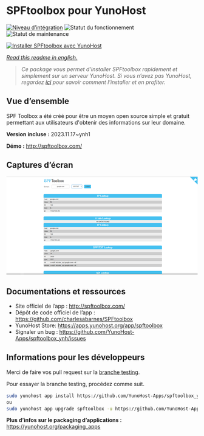 <!--
N.B.: This README was automatically generated by https://github.com/YunoHost/apps/tree/master/tools/readme_generator
It shall NOT be edited by hand.
-->

# SPFtoolbox pour YunoHost

[![Niveau d’intégration](https://dash.yunohost.org/integration/spftoolbox.svg)](https://dash.yunohost.org/appci/app/spftoolbox) ![Statut du fonctionnement](https://ci-apps.yunohost.org/ci/badges/spftoolbox.status.svg) ![Statut de maintenance](https://ci-apps.yunohost.org/ci/badges/spftoolbox.maintain.svg)

[![Installer SPFtoolbox avec YunoHost](https://install-app.yunohost.org/install-with-yunohost.svg)](https://install-app.yunohost.org/?app=spftoolbox)

*[Read this readme in english.](./README.md)*

> *Ce package vous permet d’installer SPFtoolbox rapidement et simplement sur un serveur YunoHost.
Si vous n’avez pas YunoHost, regardez [ici](https://yunohost.org/#/install) pour savoir comment l’installer et en profiter.*

## Vue d’ensemble

SPF Toolbox a été créé pour être un moyen open source simple et gratuit permettant aux utilisateurs d'obtenir des informations sur leur domaine.

**Version incluse :** 2023.11.17~ynh1

**Démo :** http://spftoolbox.com/

## Captures d’écran

![Capture d’écran de SPFtoolbox](./doc/screenshots/687474703a2f2f692e696d6775722e636f6d2f4143785a5074512e706e67.png)

## Documentations et ressources

* Site officiel de l’app : <http://spftoolbox.com/>
* Dépôt de code officiel de l’app : <https://github.com/charlesabarnes/SPFtoolbox>
* YunoHost Store: <https://apps.yunohost.org/app/spftoolbox>
* Signaler un bug : <https://github.com/YunoHost-Apps/spftoolbox_ynh/issues>

## Informations pour les développeurs

Merci de faire vos pull request sur la [branche testing](https://github.com/YunoHost-Apps/spftoolbox_ynh/tree/testing).

Pour essayer la branche testing, procédez comme suit.

``` bash
sudo yunohost app install https://github.com/YunoHost-Apps/spftoolbox_ynh/tree/testing --debug
ou
sudo yunohost app upgrade spftoolbox -u https://github.com/YunoHost-Apps/spftoolbox_ynh/tree/testing --debug
```

**Plus d’infos sur le packaging d’applications :** <https://yunohost.org/packaging_apps>